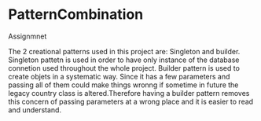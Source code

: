 # PatternCombination
Assignmnet

The 2 creational patterns used in this project are: Singleton and builder.
Singleton pattetn is used in order to have only instance of the database connetion used throughout the whole project.
Builder pattern is used to create objets in a systematic way. Since it has a few parameters and passing all of them could make things wronng if sometime in future the legacy country class is altered.Therefore having a builder pattern removes this concern of passing parameters at a wrong place and it is easier to read and understand.
